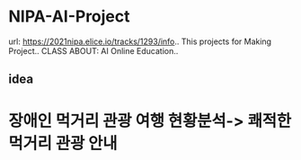 # NIPA-AI-Project
 url: https://2021nipa.elice.io/tracks/1293/info..
 This projects for Making Project..
 CLASS ABOUT: AI Online Education..
 
 
 ## idea
 # 장애인 먹거리 관광 여행 현황분석-> 쾌적한 먹거리 관광 안내
 
